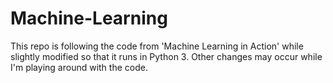# Machine-Learning

This repo is following the code from 'Machine Learning in Action' while slightly modified so that it runs in Python 3. 
Other changes may occur while I'm playing around with the code.
